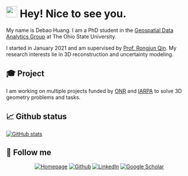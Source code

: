 <h1><img src="https://emojis.slackmojis.com/emojis/images/1643514812/8268/blob-hype.gif?1643514812" width="30"/> Hey! Nice to see you.</h1>

<p>My name is Debao Huang. I am a PhD student in the <a href="https://u.osu.edu/qin.324/research/">Geospatial Data Analytics Group</a> at The Ohio State University. </p>

<p>I started in January 2021 and am supervised by <a href="https://u.osu.edu/qin.324/">Prof. Rongjun Qin</a>. My research interests lie in 3D reconstruction and uncertainty modeling. 

<h2>🎓 Project</h2>

I am working on multiple projects funded by <a href="https://www.nre.navy.mil">ONR</a> and <a href="https://www.iarpa.gov/research-programs/wriva">IARPA</a> to solve 3D geometry problems and tasks. </p>

<h2>📈 Github status</h2>

[![GitHub stats](https://my-readme-stats-mu.vercel.app/api?username=DebaoHuang&theme=tokyonight&show_icons=true)](https://github.com/DebaoHuang/my-readme-stats)

<h2>👀 Follow me</h2>

<p style="text-align:center">
  <a href="https://debaohuang.github.io/" target="_blank"><img alt="Homepage" src="https://img.shields.io/badge/website-00b2d2.svg?style=for-the-badge&logo=About.me&logoColor=white" /></a>
  <a href="https://github.com/DebaoHuang" target="_blank"><img alt="Github" src="https://img.shields.io/badge/GitHub-567277.svg?&style=for-the-badge&logo=Github&logoColor=white" /></a>
  <a href="https://www.linkedin.com/in/debao-huang" target="_blank"><img alt="LinkedIn" src="https://img.shields.io/badge/linkedin-%230077B5.svg?&style=for-the-badge&logo=linkedin&logoColor=white" /></a> 
  <a href="https://scholar.google.com/citations?user=OkHkN_kAAAAJ&hl=en&oi=ao" target="_blank"><img alt="Google Scholar" src="https://img.shields.io/badge/Scholar-4285F4?&style=for-the-badge&logo=googlescholar&logoColor=white" /></a> 
</p>

